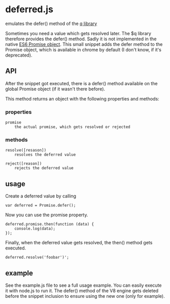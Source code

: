 # deferred.js
emulates the defer() method of the <a href="https://github.com/kriskowal/q">q library</a>

Sometimes you need a value which gets resolved later. The $q library therefore provides the defer() method. Sadly it is not implemented in the native <a href="https://developer.mozilla.org/de/docs/Web/JavaScript/Reference/Global_Objects/Promise" >ES6 Promise object</a>. This small snippet adds the defer method to the Promise object, which is available in chrome by default (I don't know, if it's deprecated). 
## API
After the snippet got executed, there is a defer() method available on the global Promise object (if it wasn't there before).

This method returns an object with the following properties and methods:

### properties
    promise
        the actual promise, which gets resolved or rejected
    
### methods
    resolve([resason]) 
        resolves the deferred value
        
    reject([reason]) 
        rejects the deferred value
 
## usage
Create a deferred value by calling

    var deferred = Promise.defer();

Now you can use the promise property.

    deferred.promise.then(function (data) {
        console.log(data);
    });

Finally, when the deferred value gets resolved, the then() method gets executed.
 
    deferred.resolve('foobar')';

## example
See the example.js file to see a full usage example. You can easily execute it with node.js to run it. The defer() 
method of the V8 engine gets deleted before the snippet inclusion to ensure using the new one (only for example).